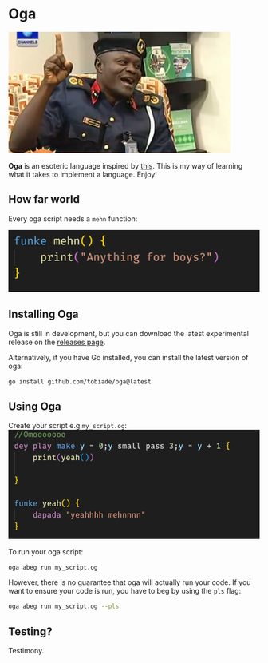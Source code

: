 # Oga
![oga at the top](docs/oga-at-the-top.png)

**Oga** is an esoteric language inspired by [this](https://youtu.be/h1xva9WC4G0?t=188). This is my way of learning what it takes to implement a language. Enjoy!

## How far world
Every oga script needs a `mehn` function:

![mehn function](docs/mehn-function.png)

## Installing Oga
Oga is still in development, but you can download the latest experimental release on the [releases page](https://github.com/tobiade/oga/releases).

Alternatively, if you have Go installed, you can install the latest version of oga:
```sh
go install github.com/tobiade/oga@latest
```

## Using Oga
Create your script e.g `my_script.og`:
![sample script](docs/ex1.png)

To run your oga script:
```sh
oga abeg run my_script.og
```
However, there is no guarantee that oga will actually run your code. If you want to ensure your code is run, you have to beg by using the `pls` flag:
```sh
oga abeg run my_script.og --pls
```

## Testing?
Testimony.